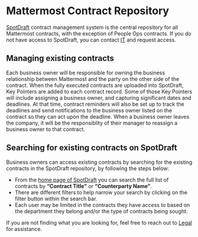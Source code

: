 # Mattermost Contract Repository

[SpotDraft](https://app.spotdraft.com/) contract management system is the central repository for all Mattermost contracts, with the exception of People Ops contracts. If you do not have access to SpotDraft, you can contact [IT](https://helpdesk.mattermost.com/support/home) and request access.

## Managing existing contracts

Each business owner will be responsible for owning the business relationship between Mattermost and the party on the other side of the contract. When the fully executed contracts are uploaded into SpotDraft, Key Pointers are added to each contract record. Some of those Key Pointers will include assigning a business owner, and capturing significant dates and deadlines. At that time, contract reminders will also be set up to track the deadlines and send notifications to the business owner listed on the contract so they can act upon the deadline. When a business owner leaves the company, it will be the responsiblity of their manager to reassign a business owner to that contract.

## Searching for existing contracts on SpotDraft

Business owners can access existing contracts by searching for the existing contracts in the SpotDraft repository, by following the steps below:

- From the [home page of SpotDraft](https://app.spotdraft.com/contracts/v2) you can search the full list of contracts by **“Contract Title”** or **“Counterparty Name”**.
- There are different filters to help narrow your search by clicking on the filter button within the search bar.
- Each user may be limited in the contracts they have access to based on the department they belong and/or the type of contracts being sought.

If you are not finding what you are looking for, feel free to reach out to [Legal](https://community.mattermost.com/private-core/channels/legal) for assistance.
